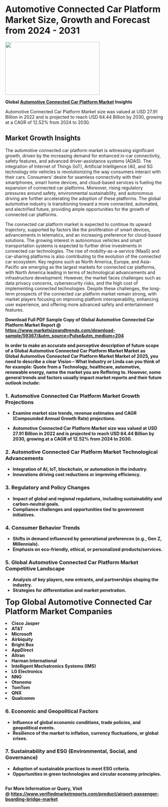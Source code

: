<H1>Automotive Connected Car Platform Market Size, Growth and Forecast from 2024 - 2031</H1><img class="aligncenter size-medium wp-image-584254" src="https://thirdeyenews.in/wp-content/uploads/2024/09/Global-Market-Research-300x168.jpeg" alt="" width="300" height="168" /><p><strong>Global&nbsp;<a href="https://www.marketsizeandtrends.com/download-sample/59367/&amp;utm_source=Pulse&amp;utm_medium=204">Automotive Connected Car Platform Market</a> Insights</strong></p><p>Automotive Connected Car Platform Market size was valued at USD 27.91 Billion in 2022 and is projected to reach USD 64.44 Billion by 2030, growing at a CAGR of 12.52% from 2024 to 2030.</p><p><h2>Market Growth Insights</h2> <p>The automotive connected car platform market is witnessing significant growth, driven by the increasing demand for enhanced in-car connectivity, safety features, and advanced driver-assistance systems (ADAS). The integration of Internet of Things (IoT), Artificial Intelligence (AI), and 5G technology into vehicles is revolutionizing the way consumers interact with their cars. Consumers' desire for seamless connectivity with their smartphones, smart home devices, and cloud-based services is fueling the expansion of connected car platforms. Moreover, rising regulatory pressures around safety, environmental sustainability, and autonomous driving are further accelerating the adoption of these platforms. The global automotive industry is transitioning toward a more connected, automated, and electrified future, providing ample opportunities for the growth of connected car platforms.</p> <p><strong></strong></p> <p>The connected car platform market is expected to continue its upward trajectory, supported by factors like the proliferation of smart devices, advancements in telematics, and an increasing preference for cloud-based solutions. The growing interest in autonomous vehicles and smart transportation systems is expected to further drive investments in connected car technologies. The rise of mobility-as-a-service (MaaS) and car-sharing platforms is also contributing to the evolution of the connected car ecosystem. Key regions such as North America, Europe, and Asia-Pacific are emerging as the largest markets for connected car platforms, with North America leading in terms of technological advancements and infrastructure development. However, the market faces challenges such as data privacy concerns, cybersecurity risks, and the high cost of implementing connected technologies. Despite these challenges, the long-term prospects of the connected car platform market remain strong, with market players focusing on improving platform interoperability, enhancing user experience, and offering more advanced safety and entertainment features. <p><strong></p><p><span class=""><strong>Download Full PDF Sample Copy of Global Automotive Connected Car Platform Market Report</strong> @ <a href="https://www.marketsizeandtrends.com/download-sample/59367/&amp;utm_source=Pulse&amp;utm_medium=204" target="_blank">https://www.marketsizeandtrends.com/download-sample/59367/&amp;utm_source=Pulse&amp;utm_medium=204</a></span></p><p>In order to make an accurate and perceptive description of future scope of a Global&nbsp;Automotive Connected Car Platform Market Market as Global&nbsp;Automotive Connected Car Platform Market Market of 2025, you need to describe a clear Vision &ndash; What Industry or Linda can you think of for example: Quote from a Technology, healthcare, automotive, renewable energy, name the market you are Reffering to. However, some general trends and factors usually impact market reports and their future outlook include:</p><h3>1.&nbsp;<strong>Automotive Connected Car Platform Market Growth Projections</strong></h3><ul><li>Examine market size trends, revenue estimates and CAGR (Compounded Annual Growth Rate) projections.</li><li><p>Automotive Connected Car Platform Market size was valued at USD 27.91 Billion in 2022 and is projected to reach USD 64.44 Billion by 2030, growing at a CAGR of 12.52% from 2024 to 2030.</p></li></ul><h3>2.&nbsp;<strong>Automotive Connected Car Platform Market Technological Advancements</strong></h3><ul><li>Integration of AI, IoT, blockchain, or automation in the industry.</li><li>Innovations driving cost reductions or improving efficiency.</li></ul><h3>3.&nbsp;<strong>Regulatory and Policy Changes</strong></h3><ul><li>Impact of global and regional regulations, including sustainability and carbon-neutral goals.</li><li>Compliance challenges and opportunities tied to government initiatives.</li></ul><h3>4.&nbsp;<strong>Consumer Behavior Trends</strong></h3><ul><li>Shifts in demand influenced by generational preferences (e.g., Gen Z, Millennials).</li><li>Emphasis on eco-friendly, ethical, or personalized products/services.</li></ul><h3>5.&nbsp;<strong>Global Automotive Connected Car Platform Market Competitive Landscape</strong></h3><ul><li>Analysis of key players, new entrants, and partnerships shaping the industry.</li><li>Strategies for differentiation and market penetration.</li></ul><p data-pm-slice="1 1 []"><span style="color: inherit; font-family: inherit; font-size: 25px;">Top Global Automotive Connected Car Platform Market Companies</span></p><div class="" data-test-id=""><p><li>Cisco Jasper</li><li> AT&T</li><li> Microsoft</li><li> Airbiquity</li><li> Bright Box</li><li> AppDirect</li><li> Altran</li><li> Harman International</li><li> Intelligent Mechatronics Systems (IMS)</li><li> LG Electronics</li><li> NNG</li><li> Otonomo</li><li> TomTom</li><li> QNX</li><li> Qualcomm</li></p></div><h3>6.&nbsp;<strong>Economic and Geopolitical Factors</strong></h3><ul><li>Influence of global economic conditions, trade policies, and geopolitical events.</li><li>Resilience of the market to inflation, currency fluctuations, or global crises.</li></ul><h3>7.&nbsp;<strong>Sustainability and ESG (Environmental, Social, and Governance)</strong></h3><ul><li>Adoption of sustainable practices to meet ESG criteria.</li><li>Opportunities in green technologies and circular economy principles.</li></ul><h2><strong style="font-size: 14px;">For More Information or Query, Visit @&nbsp;</strong><a style="background-color: #ffffff; font-size: 14px;" href="https://www.marketsizeandtrends.com/report/automotive-connected-car-platform-market/" target="_blank">https://www.verifiedmarketreports.com/product/airport-passenger-boarding-bridge-market</a></h2>
